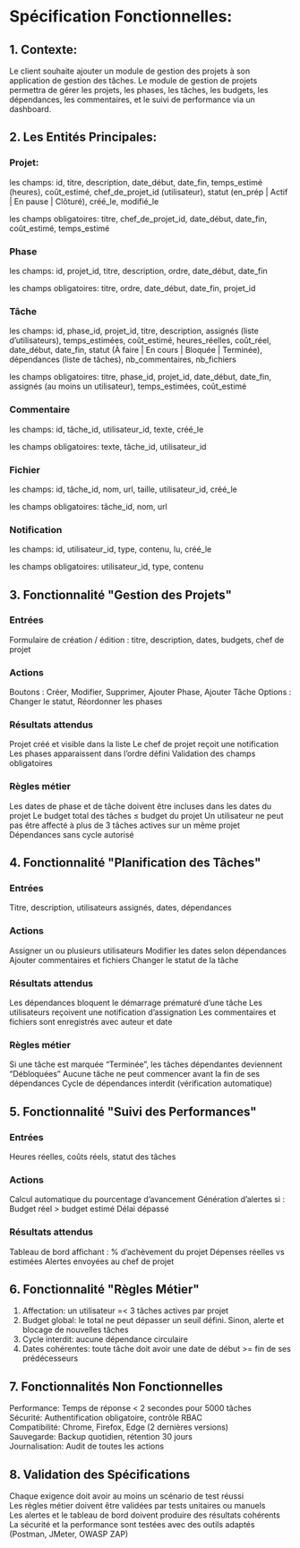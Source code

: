 # Spécification Fonctionnelles:

## 1. Contexte:
Le client souhaite ajouter un module de gestion des projets à son application de gestion des tâches.
Le module de gestion de projets permettra de gérer les projets, les phases, les tâches, les budgets, les dépendances, les commentaires, et le suivi de performance via un dashboard.

## 2. Les Entités Principales:

### Projet:
les champs:
id, titre, description, date_début, date_fin, temps_estimé (heures), coût_estimé, chef_de_projet_id (utilisateur), statut (en_prép | Actif | En pause | Clôturé), créé_le, modifié_le

les champs obligatoires:
titre, chef_de_projet_id, date_début, date_fin, coût_estimé, temps_estimé

### Phase
les champs:
id, projet_id, titre, description, ordre, date_début, date_fin

les champs obligatoires:
titre, ordre, date_début, date_fin, projet_id

### Tâche
les champs:
id, phase_id, projet_id, titre, description, assignés (liste d’utilisateurs), temps_estimées, coût_estimé, heures_réelles, coût_réel, date_début, date_fin, statut (À faire | En cours | Bloquée | Terminée), dépendances (liste de tâches), nb_commentaires, nb_fichiers

les champs obligatoires:
titre, phase_id, projet_id, date_début, date_fin, assignés (au moins un utilisateur), temps_estimées, coût_estimé

### Commentaire
les champs:
id, tâche_id, utilisateur_id, texte, créé_le

les champs obligatoires:
texte, tâche_id, utilisateur_id

### Fichier
les champs:
id, tâche_id, nom, url, taille, utilisateur_id, créé_le

les champs obligatoires:
tâche_id, nom, url

### Notification
les champs:
id, utilisateur_id, type, contenu, lu, créé_le
  
les champs obligatoires:
utilisateur_id, type, contenu

## 3. Fonctionnalité "Gestion des Projets"

### Entrées
Formulaire de création / édition :
titre, description, dates, budgets, chef de projet

### Actions
Boutons : Créer, Modifier, Supprimer, Ajouter Phase, Ajouter Tâche
Options : Changer le statut, Réordonner les phases

### Résultats attendus
Projet créé et visible dans la liste
Le chef de projet reçoit une notification
Les phases apparaissent dans l’ordre défini
Validation des champs obligatoires

### Règles métier
Les dates de phase et de tâche doivent être incluses dans les dates du projet
Le budget total des tâches ≤ budget du projet
Un utilisateur ne peut pas être affecté à plus de 3 tâches actives sur un même projet
Dépendances sans cycle autorisé

## 4. Fonctionnalité "Planification des Tâches"

### Entrées
Titre, description, utilisateurs assignés, dates, dépendances

### Actions
Assigner un ou plusieurs utilisateurs
Modifier les dates selon dépendances
Ajouter commentaires et fichiers
Changer le statut de la tâche

### Résultats attendus
Les dépendances bloquent le démarrage prématuré d’une tâche
Les utilisateurs reçoivent une notification d’assignation
Les commentaires et fichiers sont enregistrés avec auteur et date

### Règles métier
Si une tâche est marquée “Terminée”, les tâches dépendantes deviennent “Débloquées”
Aucune tâche ne peut commencer avant la fin de ses dépendances
Cycle de dépendances interdit (vérification automatique)

## 5. Fonctionnalité "Suivi des Performances"

### Entrées
Heures réelles, coûts réels, statut des tâches

### Actions
Calcul automatique du pourcentage d’avancement
Génération d’alertes si :
  Budget réel > budget estimé
  Délai dépassé

### Résultats attendus
Tableau de bord affichant :
  % d’achèvement du projet
  Dépenses réelles vs estimées
  Alertes envoyées au chef de projet

## 6. Fonctionnalité "Règles Métier"

1. Affectation: un utilisateur =< 3 tâches actives par projet  
2. Budget global: le total ne peut dépasser un seuil défini. Sinon, alerte et blocage de nouvelles tâches  
3. Cycle interdit: aucune dépendance circulaire  
4. Dates cohérentes: toute tâche doit avoir une date de début >= fin de ses prédécesseurs

## 7. Fonctionnalités Non Fonctionnelles

Performance: Temps de réponse < 2 secondes pour 5000 tâches  
Sécurité: Authentification obligatoire, contrôle RBAC  
Compatibilité: Chrome, Firefox, Edge (2 dernières versions)  
Sauvegarde: Backup quotidien, rétention 30 jours  
Journalisation: Audit de toutes les actions

## 8. Validation des Spécifications
Chaque exigence doit avoir au moins un scénario de test réussi  
Les règles métier doivent être validées par tests unitaires ou manuels  
Les alertes et le tableau de bord doivent produire des résultats cohérents  
La sécurité et la performance sont testées avec des outils adaptés (Postman, JMeter, OWASP ZAP)
